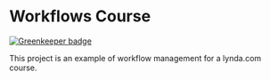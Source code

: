 # Workflows Course

[![Greenkeeper badge](https://badges.greenkeeper.io/dastangoo/workflows.svg)](https://greenkeeper.io/)

This project is an example of workflow management for a lynda.com course.
